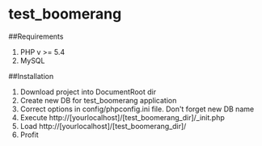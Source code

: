 # test_boomerang
##Requirements
1. PHP v >= 5.4
2. MySQL

##Installation
1. Download project into DocumentRoot dir
2. Create new DB for test_boomerang application
3. Correct options in config/phpconfig.ini file. Don't forget new DB name
4. Execute http://[yourlocalhost]/[test_boomerang_dir]/_init.php
5. Load http://[yourlocalhost]/[test_boomerang_dir]/
6. Profit
